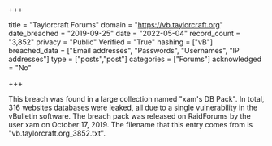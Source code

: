 +++

title = "Taylorcraft Forums"
domain = "https://vb.taylorcraft.org"
date_breached = "2019-09-25"
date = "2022-05-04"
record_count = "3,852"
privacy = "Public"
Verified = "True"
hashing = ["vB"]
breached_data = ["Email addresses", "Passwords", "Usernames", "IP addresses"]
type = ["posts","post"]
categories = ["Forums"]
acknowledged = "No"


+++


This breach was found in a large collection named "xam's DB Pack". In total, 316 websites databases were leaked, all due to a single vulnerability in the vBulletin software. The breach pack was released on RaidForums by the user xam on October 17, 2019. The filename that this entry comes from is "vb.taylorcraft.org_3852.txt".

